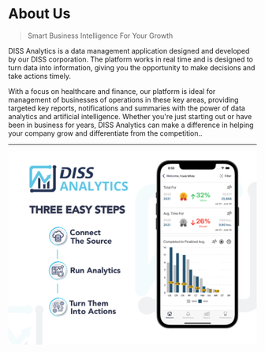 # About Us

> Smart Business Intelligence For Your Growth

<p>
DISS Analytics is a data management application designed and developed by our DISS corporation. The platform works in real time and is designed to turn data into information, giving you the opportunity to make decisions and take actions timely.
</p>

<p>
 With a focus on healthcare and finance, our platform is ideal for management of businesses of operations in these key areas, providing targeted key reports, notifications and summaries with the power of data analytics and artificial intelligence. Whether you're just starting out or have been in business for years, DISS Analytics can make a difference in helping your company grow and differentiate from the competition..
</p>

<hr>
<img src="_media/About Us update.jpg" alt="Preview DISS Analytics" class="img-responsive">
